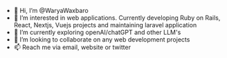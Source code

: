 - 👋 Hi, I’m @WaryaWaxbaro
- 👀 I’m interested in web applications. Currently developing Ruby on Rails, React, Nextjs, Vuejs projects and maintaining laravel application
- 🌱 I’m currently exploring openAI/chatGPT and other LLM's
- 💞️ I’m looking to collaborate on any web development projects
- 📫 Reach me via email, website or twitter

<!---
WaryaWaxbaro/WaryaWaxbaro is a ✨ special ✨ repository because its `README.md` (this file) appears on your GitHub profile.
You can click the Preview link to take a look at your changes.
--->
